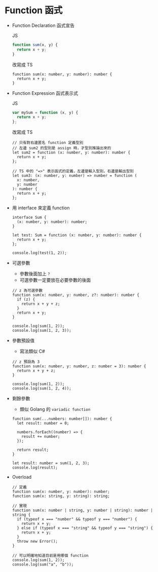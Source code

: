 # Function 函式

- Function Declaration 函式宣告

  JS

  ```jsx
  function sum(x, y) {
    return x + y;
  }
  ```

  改寫成 TS

  ```tsx
  function sum(x: number, y: number): number {
    return x + y;
  }
  ```

- Function Expression 函式表示式

  JS

  ```jsx
  var mySum = function (x, y) {
    return x + y;
  };
  ```

  改寫成 TS

  ```tsx
  // 只有對右邊匿名 function 定義型別
  // 左邊 sum2 的型別是 assign 時，才型別推論出來的
  let sum2 = function (x: number, y: number): number {
    return x + y;
  };

  // TS 中的 "=>" 表示函式的定義，左邊是輸入型別，右邊是輸出型別
  let sum3: (x: number, y: number) => number = function (
    x: number,
    y: number
  ): number {
    return x + y;
  };
  ```

- 用 interface 來定義 function

  ```tsx
  interface Sum {
    (x: number, y: number): number;
  }

  let test: Sum = function (x: number, y: number): number {
    return x + y;
  };

  console.log(test(1, 2));
  ```

- 可選參數

  - 參數後面加上 `?`
  - 可選參數一定要放在必要參數的後面

  ```tsx
  // z 為可選參數
  function sum(x: number, y: number, z?: number): number {
    if (z) {
      return x + y + z;
    }
    return x + y;
  }

  console.log(sum(1, 2));
  console.log(sum(1, 2, 3));
  ```

- 參數預設值

  - 寫法類似 C#

  ```tsx
  // z 預設為 3
  function sum(x: number, y: number, z: number = 3): number {
    return x + y + z;
  }

  console.log(sum(1, 2));
  console.log(sum(1, 2, 4));
  ```

- 剩餘參數

  - 類似 Golang 的 `variadic function`

  ```tsx
  function sum(...numbers: number[]): number {
    let result: number = 0;

    numbers.forEach((number) => {
      result += number;
    });

    return result;
  }

  let result: number = sum(1, 2, 3);
  console.log(result);
  ```

- Overload

  ```tsx
  // 定義
  function sum(x: number, y: number): number;
  function sum(x: string, y: string): string;

  // 實現
  function sum(x: number | string, y: number | string): number | string {
    if (typeof x === "number" && typeof y === "number") {
      return x + y;
    } else if (typeof x === "string" && typeof y === "string") {
      return x + y;
    }
    throw new Error();
  }

  // 可以明確地知道目前是用哪個 function
  console.log(sum(1, 2));
  console.log(sum("a", "b"));
  ```
